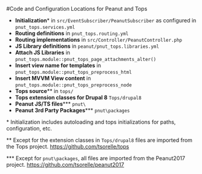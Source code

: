 #Code and Configuration Locations for Peanut and Tops

- **Initialization**\* in ```src/EventSubscriber/PeanutSubscriber``` as configured in ```pnut_tops.services.yml```
- **Routing definitions** in ```pnut_tops.routing.yml```
- **Routing implementations** in ```src/Controller/PeanutController.php```
- **JS Library definitions** in ```peanut/pnut_tops.libraries.yml```
- **Attach JS Libraries** in ```pnut_tops.module::pnut_tops_page_attachments_alter()```
- **Insert view name for templates** in ```pnut_tops.module::pnut_tops_preprocess_html```
- **Insert MVVM View content** in ```pnut_tops.module::pnut_tops_preprocess_node```
- **Tops source**\*\* in ```tops/```
- **Tops extension classes for Drupal 8** ```Tops/drupal8```
- **Peanut JS/TS files**\*\*\* ```pnut\```
- **Peanut 3rd Party Packages**\*\*\* ```pnut\packages```

\* Initialization includes autoloading and tops initializations for paths, configuration, etc.

\*\* Except for the extension classes in ```Tops/drupal8``` files are imported from the Tops project. 
https://github.com/tsorelle/tops

\*\*\* Except for ```pnut\packages```, all files are imported from the Peanut2017 project. https://github.com/tsorelle/peanut2017






